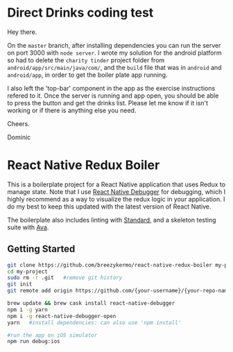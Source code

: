 # Direct Drinks coding test

Hey there. 

On the `master` branch, after installing dependencies you can run the server on port 3000 with `node server`.
I wrote my solution for the android platform so had to delete the `charity tinder` project folder from `android/app/src/main/java/com/`, and the `build` file that was in `android` and `android/app`, in order to get the boiler plate app running. 

I also left the 'top-bar' component in the app as the exercise instructions refered to it.
Once the server is running and app open, you should be able to press the button and get the drinks list. Please let me know if it isn't working or if there is anything else you need. 

Cheers.

Dominic




# React Native Redux Boiler

This is a boilerplate project for a React Native application that uses Redux to manage state. Note that I use [React Native Debugger](https://github.com/jhen0409/react-native-debugger) for debugging, which I highly recommend as a way to visualize the redux logic in your application. I do my best to keep this updated with the latest version of React Native.

The boilerplate also includes linting with [Standard](https://github.com/feross/standard), and a skeleton testing suite with [Ava](https://github.com/avajs/ava).
## Getting Started

```bash
git clone https://github.com/breezykermo/react-native-redux-boiler my-project
cd my-project
sudo rm -r .git   #remove git history
git init
git remote add origin https://github.com/{your-username}/{your-repo-name}

brew update && brew cask install react-native-debugger
npm i -g yarn
npm i -g react-native-debugger-open
yarn   #install dependencies: can also use 'npm install'

#run the app on iOS simulator
npm run debug:ios
```

